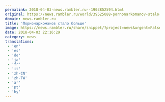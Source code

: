```yaml
---
permalink: 2018-04-03-news.rambler.ru--1903852594.html
original: https://news.rambler.ru/world/39525088-pornonarkomanov-stalo-bolshe/
domain: news.rambler.ru
title: 'Порнонаркоманов стало больше'
image: https://news.rambler.ru/share/snippet/?project=news&urgent=False&image=http%3A%2F%2Fnews.rambler.ru%2Fimg%2F2018%2F04%2F04005306.700521.1348.jpg&big=False&title=%D0%9F%D0%BE%D1%80%D0%BD%D0%BE%D0%BD%D0%B0%D1%80%D0%BA%D0%BE%D0%BC%D0%B0%D0%BD%D0%BE%D0%B2+%D1%81%D1%82%D0%B0%D0%BB%D0%BE+%D0%B1%D0%BE%D0%BB%D1%8C%D1%88%D0%B5
date: 2018-04-03 22:16:29
category: news
translations: 
 - 'en'
 - 'es'
 - 'de'
 - 'ja'
 - 'fr'
 - 'it'
 - 'zh-CN'
 - 'zh-TW'
 - 'ar'
 - 'pt'
 - 'hy'
---
```



